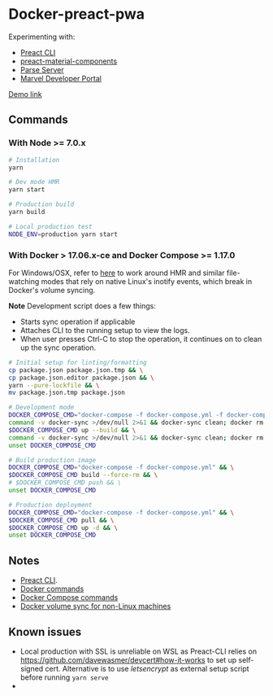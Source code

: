 # Docker-preact-pwa



Experimenting with:

* [Preact CLI](https://github.com/developit/preact-cli)
* [preact-material-components](https://github.com/prateekbh/preact-material-components)
* [Parse Server](https://www.back4app.com/)
* [Marvel Developer Portal](https://developer.marvel.com/)

[Demo link](https://docker-preact-marvellous.surge.sh)


## Commands

### With Node >= 7.0.x

```bash
# Installation
yarn

# Dev mode HMR
yarn start

# Production build
yarn build

# Local production test
NODE_ENV=production yarn start
```

### With Docker > 17.06.x-ce and Docker Compose >= 1.17.0

For Windows/OSX, refer to [here](https://github.com/EugenMayer/docker-sync/wiki/1.-Installation) to
work around HMR and similar file-watching modes that rely on native Linux's inotify events, which
break in Docker's volume syncing.

**Note** Development script does a few things:

* Starts sync operation if applicable
* Attaches CLI to the running setup to view the logs.
* When user presses Ctrl-C to stop the operation, it continues on to clean up the sync operation.

```bash
# Initial setup for linting/formatting
cp package.json package.json.tmp && \
cp package.json.editor package.json && \
yarn --pure-lockfile && \
mv package.json.tmp package.json

# Development mode
DOCKER_COMPOSE_CMD="docker-compose -f docker-compose.yml -f docker-compose.dev.yml" && \
command -v docker-sync >/dev/null 2>&1 && docker-sync clean; docker rm docker-preact-pwa-dev; docker volume rm preact-pwa-sync; docker-sync start; \
$DOCKER_COMPOSE_CMD up --build && \
command -v docker-sync >/dev/null 2>&1 && docker-sync clean; docker rm docker-preact-pwa-dev; docker volume rm preact-pwa-sync && \
unset DOCKER_COMPOSE_CMD

# Build production image
DOCKER_COMPOSE_CMD="docker-compose -f docker-compose.yml" && \
$DOCKER_COMPOSE_CMD build --force-rm && \
# $DOCKER_COMPOSE_CMD push && \
unset DOCKER_COMPOSE_CMD

# Production deployment
DOCKER_COMPOSE_CMD="docker-compose -f docker-compose.yml" && \
$DOCKER_COMPOSE_CMD pull && \
$DOCKER_COMPOSE_CMD up -d && \
unset DOCKER_COMPOSE_CMD
```

## Notes

* [Preact CLI](https://github.com/developit/preact-cli/blob/master/README.md).
* [Docker commands](https://docs.docker.com/engine/reference/commandline/docker/)
* [Docker Compose commands](https://docs.docker.com/compose/reference/)
* [Docker volume sync for non-Linux machines](http://docker-sync.io/)

## Known issues

* Local production with SSL is unreliable on WSL as Preact-CLI relies on https://github.com/davewasmer/devcert#how-it-works to set up self-signed cert. Alternative is to use _letsencrypt_ as external setup script before running `yarn serve`
*
